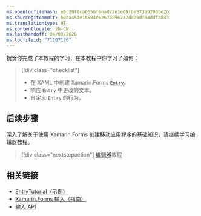 ```yaml
---
ms.openlocfilehash: e9c20f8ca0656f6bad72e1e09fbe873a9208be2b
ms.sourcegitcommit: b0ea451e18504e6267b896732dd26df64ddfa843
ms.translationtype: HT
ms.contentlocale: zh-CN
ms.lasthandoff: 04/09/2020
ms.locfileid: "71107176"
---
```

祝贺你完成了本教程的学习，在本教程中你学习了如何：

> [!div class="checklist"]
>
> - 在 XAML 中创建 Xamarin.Forms [`Entry`](xref:Xamarin.Forms.Entry)。
> - 响应 `Entry` 中更改的文本。
> - 自定义 `Entry` 的行为。

## <a name="next-steps"></a>后续步骤

深入了解关于使用 Xamarin.Forms 创建移动应用程序的基础知识，请继续学习编辑器教程。

> [!div class="nextstepaction"]
> [编辑器](~/get-started/tutorials/editor/index.yml)教程

## <a name="related-links"></a>相关链接

- [EntryTutorial（示例）](https://docs.microsoft.com/samples/xamarin/xamarin-forms-samples/getstarted-tutorials-entrytutorial/)
- [Xamarin.Forms 输入（指南）](~/xamarin-forms/user-interface/text/entry.md)
- [输入 API](xref:Xamarin.Forms.Entry)
